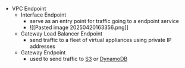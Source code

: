 - VPC Endpoint
    - Interface Endpoint
        - serve as an entry point for traffic going to a endpoint service
        - ![[Pasted image 20250420163356.png]]
    - Gateway Load Balancer Endpoint
        - send traffic to a fleet of virtual appliances using private IP addresses
    - Gateway Endpoint
        - used to send traffic to [S3](https://www.remnote.com/doc/MY8KrR2ENbXCqB41a?isPin=false) or [DynamoDB](https://www.remnote.com/doc/ZvU2hKlrLuDAkQHe8?isPin=false)
